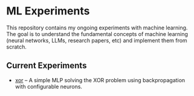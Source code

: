 # ML Experiments

This repository contains my ongoing experiments with machine learning. The goal is to understand the fundamental concepts of machine learning (neural networks, LLMs, research papers, etc) and implement them from scratch.

## Current Experiments

- [xor](/xor) – A simple MLP solving the XOR problem using backpropagation with configurable neurons.
